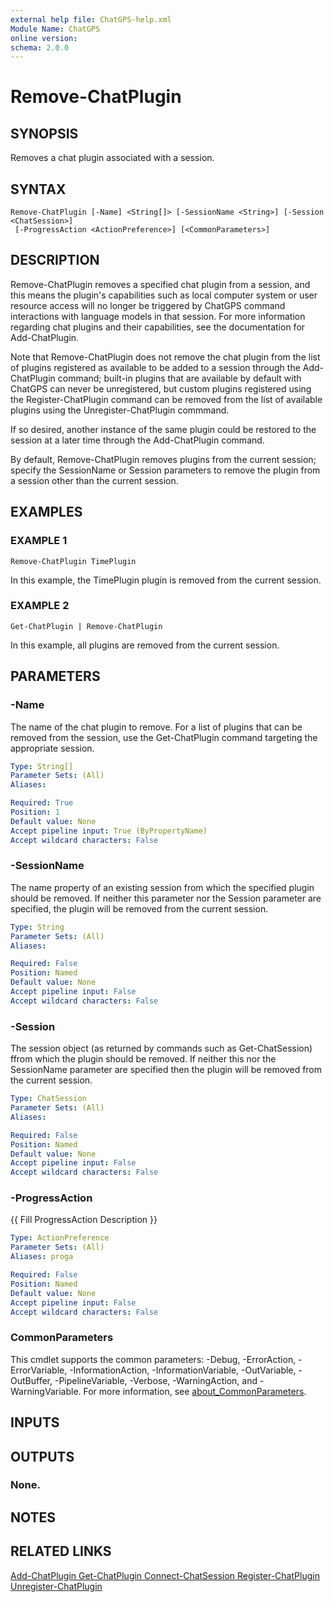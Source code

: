 ```yaml
---
external help file: ChatGPS-help.xml
Module Name: ChatGPS
online version:
schema: 2.0.0
---
```


# Remove-ChatPlugin

## SYNOPSIS
Removes a chat plugin associated with a session.

## SYNTAX

```
Remove-ChatPlugin [-Name] <String[]> [-SessionName <String>] [-Session <ChatSession>]
 [-ProgressAction <ActionPreference>] [<CommonParameters>]
```

## DESCRIPTION
Remove-ChatPlugin removes a specified chat plugin from a session, and this means the plugin's capabilities such as local computer system or user resource access will no longer be triggered by ChatGPS command interactions with language models in that session.
For more information regarding chat plugins and their capabilities, see the documentation for Add-ChatPlugin.

Note that Remove-ChatPlugin does not remove the chat plugin from the list of plugins registered as available to be added to a session through the Add-ChatPlugin command; built-in plugins that are available by default with ChatGPS can never be unregistered, but custom plugins registered using the Register-ChatPlugin command can be removed from the list of available plugins using the Unregister-ChatPlugin commmand.

If so desired, another instance of the same plugin could be restored to the session at a later time through the Add-ChatPlugin command.

By default, Remove-ChatPlugin removes plugins from the current session; specify the SessionName or Session parameters to remove the plugin from a session other than the current session.

## EXAMPLES

### EXAMPLE 1
```
Remove-ChatPlugin TimePlugin
```

In this example, the TimePlugin plugin is removed from the current session.

### EXAMPLE 2
```
Get-ChatPlugin | Remove-ChatPlugin
```

In this example, all plugins are removed from the current session.

## PARAMETERS

### -Name
The name of the chat plugin to remove.
For a list of plugins that can be removed from the session, use the Get-ChatPlugin command targeting the appropriate session.

```yaml
Type: String[]
Parameter Sets: (All)
Aliases:

Required: True
Position: 1
Default value: None
Accept pipeline input: True (ByPropertyName)
Accept wildcard characters: False
```

### -SessionName
The name property of an existing session from which the specified plugin should be removed.
If neither this parameter nor the Session parameter are specified, the plugin will be removed from the current session.

```yaml
Type: String
Parameter Sets: (All)
Aliases:

Required: False
Position: Named
Default value: None
Accept pipeline input: False
Accept wildcard characters: False
```

### -Session
The session object (as returned by commands such as Get-ChatSession) ffrom which the plugin should be removed.
If neither this nor the SessionName parameter are specified then the plugin will be removed from the current session.

```yaml
Type: ChatSession
Parameter Sets: (All)
Aliases:

Required: False
Position: Named
Default value: None
Accept pipeline input: False
Accept wildcard characters: False
```

### -ProgressAction
{{ Fill ProgressAction Description }}

```yaml
Type: ActionPreference
Parameter Sets: (All)
Aliases: proga

Required: False
Position: Named
Default value: None
Accept pipeline input: False
Accept wildcard characters: False
```

### CommonParameters
This cmdlet supports the common parameters: -Debug, -ErrorAction, -ErrorVariable, -InformationAction, -InformationVariable, -OutVariable, -OutBuffer, -PipelineVariable, -Verbose, -WarningAction, and -WarningVariable. For more information, see [about_CommonParameters](http://go.microsoft.com/fwlink/?LinkID=113216).

## INPUTS

## OUTPUTS

### None.
## NOTES

## RELATED LINKS

[Add-ChatPlugin
Get-ChatPlugin
Connect-ChatSession
Register-ChatPlugin
Unregister-ChatPlugin]()

